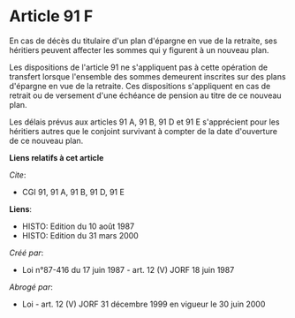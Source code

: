 # Article 91 F

En cas de décès du titulaire d'un plan d'épargne en vue de la retraite, ses héritiers peuvent affecter les sommes qui y
figurent à un nouveau plan.

Les dispositions de l'article 91 ne s'appliquent pas à cette opération de transfert lorsque l'ensemble des sommes demeurent
inscrites sur des plans d'épargne en vue de la retraite. Ces dispositions s'appliquent en cas de retrait ou de versement
d'une échéance de pension au titre de ce nouveau plan.

Les délais prévus aux articles 91 A, 91 B, 91 D et 91 E s'apprécient pour les héritiers autres que le conjoint survivant à
compter de la date d'ouverture de ce nouveau plan.

**Liens relatifs à cet article**

_Cite_:

  - CGI 91, 91 A, 91 B, 91 D, 91 E

**Liens**:

  - HISTO: Edition du 10 août 1987
  - HISTO: Edition du 31 mars 2000

_Créé par_:

  - Loi n°87-416 du 17 juin 1987 - art. 12 (V) JORF 18 juin 1987

_Abrogé par_:

  - Loi - art. 12 (V) JORF 31 décembre 1999 en vigueur le 30 juin 2000
